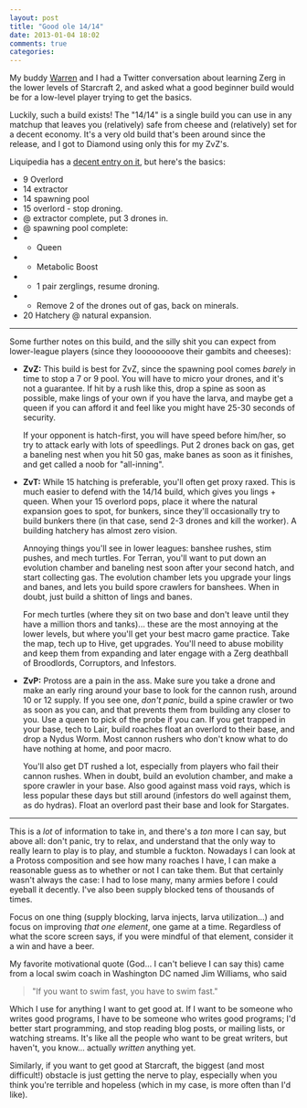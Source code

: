 ```yaml
---
layout: post
title: "Good ole 14/14"
date: 2013-01-04 18:02
comments: true
categories: 
---
```

My buddy [Warren][1] and I had a Twitter conversation about learning Zerg in the
lower levels of Starcraft 2, and asked what a good beginner build would be for a
low-level player trying to get the basics.

Luckily, such a build exists! The "14/14" is a single build you can use in any 
matchup that leaves you (relatively) safe from cheese and (relatively) set for 
a decent economy. It's a very old build that's been around since the release, 
and I got to Diamond using only this for my ZvZ's.

Liquipedia has a [decent entry on it][2], but here's the basics:

* 9 Overlord
* 14 extractor
* 14 spawning pool
* 15 overlord - stop droning.
* @ extractor complete, put 3 drones in.
* @ spawning pool complete:
* * Queen
* * Metabolic Boost
* * 1 pair zerglings, resume droning.
* * Remove 2 of the drones out of gas, back on minerals.
* 20 Hatchery @ natural expansion.

---

Some further notes on this build, and the silly shit you can expect from
lower-league players (since they loooooooove their gambits and cheeses):

* **ZvZ:** This build is best for ZvZ, since the spawning pool comes _barely_
  in time to stop a 7 or 9 pool. You will have to micro your drones, and
  it's not a guarantee. If hit by a rush like this, drop a spine as soon
  as possible, make lings of your own if you have the larva, and maybe get a
  queen if you can afford it and feel like you might have 25-30 seconds of
  security.

  If your opponent is hatch-first, you will have speed before him/her, so try to
  attack early with lots of speedlings. Put 2 drones back on gas, get a baneling
  nest when you hit 50 gas, make banes as soon as it finishes, and get called a
  noob for "all-inning".

* **ZvT:** While 15 hatching is preferable, you'll often get proxy raxed. This
  is much easier to defend with the 14/14 build, which gives you lings + queen. 
  When your 15 overlord pops, place it where the natural expansion goes to spot, 
  for bunkers, since they'll occasionally try to build bunkers there (in that 
  case, send 2-3 drones and kill the worker). A building hatchery has almost 
  zero vision.

  Annoying things you'll see in lower leagues: banshee rushes, stim pushes, and
  mech turtles. For Terran, you'll want to put down an evolution chamber and
  baneling nest soon after your second hatch, and start collecting gas. The
  evolution chamber lets you upgrade your lings and banes, and lets you build
  spore crawlers for banshees. When in doubt, just build a shitton of lings and
  banes.

  For mech turtles (where they sit on two base and don't leave until they have a
  million thors and tanks)... these are the most annoying at the lower levels,
  but where you'll get your best macro game practice. Take the map, tech up to
  Hive, get upgrades. You'll need to abuse mobility and keep them from expanding 
  and later engage with a Zerg deathball of Broodlords, Corruptors, and 
  Infestors.

* **ZvP:** Protoss are a pain in the ass. Make sure you take a drone and make an
  early ring around your base to look for the cannon rush, around 10 or 12 supply. 
  If you see one, _don't panic_, build a spine crawler or two as soon as you 
  can, and that prevents them from building any closer to you. Use a queen to 
  pick of the probe if you can. If you get trapped in your base, tech to Lair, 
  build roaches float an overlord to their base, and drop a Nydus Worm. Most
  cannon rushers who don't know what to do have nothing at home, and poor macro.

  You'll also get DT rushed a lot, especially from players who fail their cannon
  rushes. When in doubt, build an evolution chamber, and make a spore crawler in 
  your base. Also good against mass void rays, which is less popular these days 
  but still around (infestors do well against them, as do hydras). Float an
  overlord past their base and look for Stargates.

---

This is a _lot_ of information to take in, and there's a _ton_ more I can say,
but above all: don't panic, try to relax, and understand that the only way to
really learn to play is to play, and stumble a fuckton. Nowadays I can look at a
Protoss composition and see how many roaches I have, I can make a reasonable
guess as to whether or not I can take them. But that certainly wasn't always the
case: I had to lose many, many armies before I could eyeball it decently. I've
also been supply blocked tens of thousands of times.

Focus on one thing (supply blocking, larva injects, larva utilization...) and
focus on improving _that one element_, one game at a time. Regardless of what
the score screen says, if you were mindful of that element, consider it a win
and have a beer.

My favorite motivational quote (God... I can't believe I can say this) came from
a local swim coach in Washington DC named Jim Williams, who said

<blockquote>
"If you want to swim fast, you have to swim fast."
</blockquote>

Which I use for anything I want to get good at. If I want to be someone who
writes good programs, I have to be someone who writes good programs; I'd
better start programming, and stop reading blog posts, or mailing lists, or
watching streams. It's like all the people who want to be great writers, but
haven't, you know... actually _written_ anything yet.

Similarly, if you want to get good at Starcraft, the biggest (and most
difficult!) obstacle is just getting the nerve to play, especially when you
think you're terrible and hopeless (which in my case, is more often than I'd
like).

   [1]: http://twitter.com/fearofcode
   [2]: http://wiki.teamliquid.net/starcraft2/Speedling_Expand
